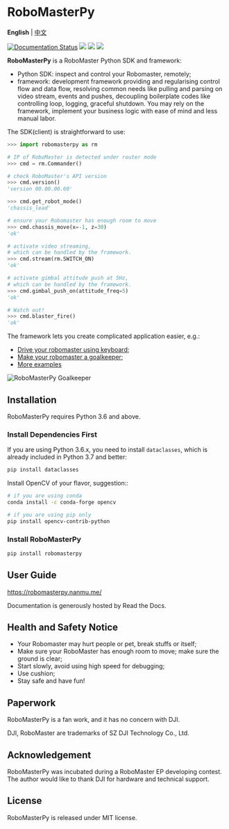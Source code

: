 # RoboMasterPy

**English** | [中文](https://github.com/nanmu42/robomasterpy/blob/master/README.Chinese.md)

[![Documentation Status](https://readthedocs.org/projects/robomasterpy/badge/?version=latest)](https://robomasterpy.nanmu.me/en/latest/)
[![](https://img.shields.io/pypi/l/robomasterpy.svg)](https://pypi.org/project/robomasterpy/)
[![](https://img.shields.io/pypi/wheel/robomasterpy.svg)](https://pypi.org/project/robomasterpy/)
[![](https://img.shields.io/pypi/pyversions/robomasterpy.svg)](https://pypi.org/project/robomasterpy/)

**RoboMasterPy** is a RoboMaster Python SDK and framework:

* Python SDK: inspect and control your Robomaster, remotely;
* framework: development framework providing and regularising control flow and data flow, resolving common needs like pulling and parsing on video stream, events and pushes, decoupling boilerplate codes like controlling loop, logging, graceful shutdown. You may rely on the framework, implement your business logic with ease of mind and less manual labor.

The SDK(client) is straightforward to use:

```python
>>> import robomasterpy as rm

# IP of RoboMaster is detected under router mode
>>> cmd = rm.Commander()

# check RoboMaster's API version
>>> cmd.version()
'version 00.00.00.60'

>>> cmd.get_robot_mode()
'chassis_lead'

# ensure your Robomaster has enough room to move
>>> cmd.chassis_move(x=-1, z=30)
'ok'

# activate video streaming,
# which can be handled by the framework.
>>> cmd.stream(rm.SWITCH_ON)
'ok'

# activate gimbal attitude push at 5Hz,
# which can be handled by the framework.
>>> cmd.gimbal_push_on(attitude_freq=5)
'ok'

# Watch out!
>>> cmd.blaster_fire()
'ok'
```

The framework lets you create complicated application easier, e.g.:

* [Drive your robomaster using keyboard](https://github.com/nanmu42/robo-playground#drive-your-robomaster-using-keyboard);
* [Make your robomaster a goalkeeper](https://github.com/nanmu42/robo-playground#make-your-robomaster-a-goalkeeper);
* [More examples](https://github.com/nanmu42/robo-playground)

![RoboMasterPy Goalkeeper](https://user-images.githubusercontent.com/8143068/82755582-186d5700-9e07-11ea-9c08-1ff1d82e7a7e.jpg)

## Installation

RoboMasterPy requires Python 3.6 and above.

### Install Dependencies First

If you are using Python 3.6.x, you need to install `dataclasses`, which is already included in Python 3.7 and better:

```bash
pip install dataclasses
```

Install OpenCV of your flavor, suggestion::

```bash
# if you are using conda
conda install -c conda-forge opencv

# if you are using pip only
pip install opencv-contrib-python
```

### Install RoboMasterPy

```bash
pip install robomasterpy
```

## User Guide

https://robomasterpy.nanmu.me/

Documentation is generously hosted by Read the Docs.

## Health and Safety Notice

* Your Robomaster may hurt people or pet, break stuffs or itself;
* Make sure your RoboMaster has enough room to move; make sure the ground is clear;
* Start slowly, avoid using high speed for debugging;
* Use cushion;
* Stay safe and have fun!

## Paperwork

RoboMasterPy is a fan work, and it has no concern with DJI.

DJI, RoboMaster are trademarks of SZ DJI Technology Co., Ltd.

## Acknowledgement

RoboMasterPy was incubated during a RoboMaster EP developing contest. The author would like to thank DJI for hardware and technical support.

## License

RoboMasterPy is released under MIT license.